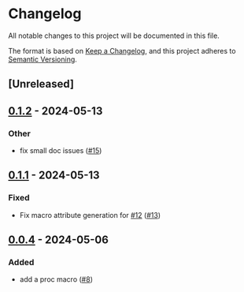 # Changelog
All notable changes to this project will be documented in this file.

The format is based on [Keep a Changelog](https://keepachangelog.com/en/1.0.0/),
and this project adheres to [Semantic Versioning](https://semver.org/spec/v2.0.0.html).

## [Unreleased]

## [0.1.2](https://github.com/ilaborie/dioxus-web-component/compare/dioxus-web-component-macro-v0.1.1...dioxus-web-component-macro-v0.1.2) - 2024-05-13

### Other
- fix small doc issues ([#15](https://github.com/ilaborie/dioxus-web-component/pull/15))

## [0.1.1](https://github.com/ilaborie/dioxus-web-component/compare/dioxus-web-component-macro-v0.1.0...dioxus-web-component-macro-v0.1.1) - 2024-05-13

### Fixed
- Fix macro attribute generation for [#12](https://github.com/ilaborie/dioxus-web-component/pull/12) ([#13](https://github.com/ilaborie/dioxus-web-component/pull/13))

## [0.0.4](https://github.com/ilaborie/dioxus-web-component/compare/dioxus-web-component-macro-v0.0.3...dioxus-web-component-macro-v0.0.4) - 2024-05-06

### Added
- add a proc macro ([#8](https://github.com/ilaborie/dioxus-web-component/pull/8))
